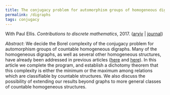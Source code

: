 ```yaml
---
title: The conjugacy problem for automorphism groups of homogeneous digraphs
permalink: /digraphs
tags: conjugacy
---
```


With Paul Ellis. *Contributions to discrete mathematics*, 2017. ([ar&chi;iv](http://arxiv.org/abs/1509.04222) \| [journal](http://cdm.ucalgary.ca/cdm/index.php/cdm/article/view/574))<!--more-->

*Abstract*: We decide the Borel complexity of the conjugacy problem for automorphism groups of countable homogeneous digraphs. Many of the homogeneous digraphs, as well as several other homogeneous structures, have already been addressed in previous articles ([here](/summer) and [here](/conjugacy)). In this article we complete the program, and establish a dichotomy theorem that this complexity is either the minimum or the maximum among relations which are classifiable by countable structures. We also discuss the possibility of extending our results beyond graphs to more general classes of countable homogeneous structures.
